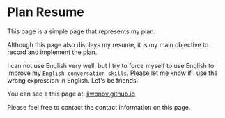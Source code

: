 # Plan Resume

This page is a simple page that represents my plan.

Although this page also displays my resume, it is my main objective to record and implement the plan.

I can not use English very well, but I try to force myself to use English to improve my `English conversation skills`. Please let me know if I use the wrong expression in English. Let's be friends.

You can see a this page at: [jiwonov.github.io](https://jiwonov.github.io)

Please feel free to contact the contact information on this page.